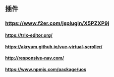 ## 插件

### https://www.f2er.com/jsplugin/X5PZXP9j

#### https://trix-editor.org/

#### https://akryum.github.io/vue-virtual-scroller/

#### http://responsive-nav.com/

#### https://www.npmjs.com/package/uos
